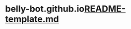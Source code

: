 # belly-bot.github.io[README-template.md](https://github.com/belly-bot/belly-bot.github.io/files/10967315/README-template.md)
